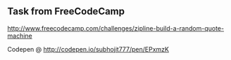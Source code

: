 Task from FreeCodeCamp
----------------------
http://www.freecodecamp.com/challenges/zipline-build-a-random-quote-machine

Codepen @ http://codepen.io/subhojit777/pen/EPxmzK
